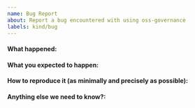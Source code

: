 ```yaml
---
name: Bug Report
about: Report a bug encountered with using oss-governance
labels: kind/bug
---
```


<!-- 
Please use this template while reporting a bug and provide as much info as possible.

If the matter is security related, please disclose it privately via oss@defichain.com
-->

#### What happened:

#### What you expected to happen:

#### How to reproduce it (as minimally and precisely as possible):

#### Anything else we need to know?:
